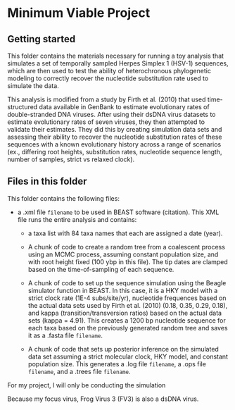 # Minimum Viable Project

## Getting started
This folder contains the materials necessary for running a toy analysis that simulates a set of temporally sampled Herpes Simplex 1 (HSV-1) sequences, which are then used to test the ability of heterochronous phylogenetic modeling to correctly recover the nucleotide substitution rate used to simulate the data. 

This analysis is modified from a study by Firth et al. (2010) that used time-structured data available in GenBank to estimate evolutionary rates of double-stranded DNA viruses. After using their dsDNA virus datasets to estimate evolutionary rates of seven viruses, they then attempted to validate their estimates. They did this by creating simulation data sets and assessing their ability to recover the nucleotide substitution rates of these sequences with a known evolutionary history across a range of scenarios (ex., differing root heights, substitution rates, nucleotide sequence length, number of samples, strict vs relaxed clock).

## Files in this folder
This folder contains the following files:
- a .xml file `filename` to be used in BEAST software (citation). This XML file runs the entire analysis and contains:

  - a taxa list with 84 taxa names that each are assigned a date (year).
  
  - A chunk of code to create a random tree from a coalescent process using an MCMC process, assuming constant population size, and with root height fixed (100 ybp in this file). The tip dates are clamped based on the time-of-sampling of each sequence.
  
  - A chunk of code to set up the sequence simulation using the Beagle simulator function in BEAST. In this case, it is a HKY model with a strict clock rate (1E-4 subs/site/yr), nucleotide frequences based on the actual data sets used by Firth et al. (2010) (0.18, 0.35, 0.29, 0.18), and kappa (transition/transversion ratios) based on the actual data sets (kappa = 4.91). This creates a 1200 bp nucleotide sequence for each taxa based on the previously generated random tree and saves it as a .fasta file `filename`.
  
  - A chunk of code that sets up posterior inference on the simulated data set assuming a strict molecular clock, HKY model, and constant population size. This generates a .log file `filename`, a .ops file `filename`, and a .trees file `filename`.

For my project, I will only be conducting the simulation 

Because my focus virus, Frog Virus 3 (FV3) is also a dsDNA virus.
